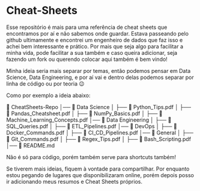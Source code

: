 # Cheat-Sheets

Esse repositório é mais para uma referência de cheat sheets que encontramos por aí e não sabemos onde guardar. Estava passeando pelo github ultimamente e encontrei um engenheiro de dados que faz isso e achei bem interessante e prático. Por mais que seja algo para facilitar a minha vida, pode facilitar a sua também e caso queira adicionar, seja fazendo um fork ou querendo colocar aqui também é bem vindo!

Minha ideia seria mais separar por temas, então podemos pensar em Data Science, Data Engineering, e por aí vai e dentro delas podemos separar por linha de código ou por teoria 😉

Como por exemplo a ideia abaixo:


📂 CheatSheets-Repo
│── 📁 Data Science
│   ├── 📄 Python_Tips.pdf
│   ├── 📄 Pandas_Cheatsheet.pdf
│   ├── 📄 NumPy_Basics.pdf
│   ├── 📄 Machine_Learning_Concepts.pdf
│── 📁 Data Engineering
│   ├── 📄 SQL_Queries.pdf
│   ├── 📄 ETL_Pipelines.pdf
│── 📁 DevOps
│   ├── 📄 Docker_Commands.pdf
│   ├── 📄 CI_CD_Pipelines.pdf
│── 📁 General
│   ├── 📄 Git_Commands.pdf
│   ├── 📄 Regex_Tips.pdf
│   ├── 📄 Bash_Scripting.pdf
│── 📄 README.md

Não é só para código, porém também serve para shortcuts também!

Se tiverem mais ideias, fiquem à vontade para compartilhar. Por enquanto estou pegando de lugares que disponibilizaram online, porém depois posso ir adicionando meus resumos e Cheat Sheets próprios.

